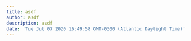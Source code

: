 ```yaml
---
title: asdf
author: asdf
description: asdf
date: 'Tue Jul 07 2020 16:49:58 GMT-0300 (Atlantic Daylight Time)'
---
```

